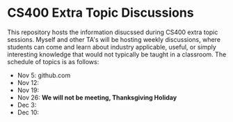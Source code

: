 # CS400 Extra Topic Discussions

This repository hosts the information disucssed during CS400 extra topic sessions. Myself and other TA's will be hosting weekly discussions, where students can come and learn about industry applicable, useful, or simply interesting knowledge that would not typically be taught in a classroom. The schedule of topics is as follows:

* Nov 5: github.com
* Nov 12: 
* Nov 19:
* Nov 26: **We will not be meeting, Thanksgiving Holiday**
* Dec 3:
* Dec 10:
